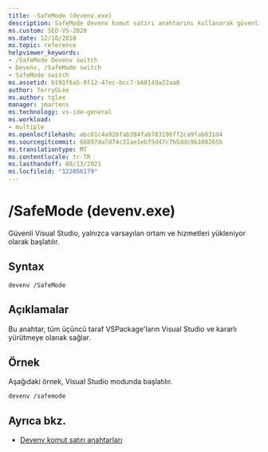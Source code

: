 ```yaml
---
title: -SafeMode (devenv.exe)
description: SafeMode devenv komut satırı anahtarını kullanarak güvenli modda Visual Studio ortamı ve hizmetleri yükleme hakkında bilgi edinebilirsiniz.
ms.custom: SEO-VS-2020
ms.date: 12/10/2018
ms.topic: reference
helpviewer_keywords:
- /SafeMode Devenv switch
- Devenv, /SafeMode switch
- SafeMode switch
ms.assetid: b191f6a5-8f12-47ec-bcc7-b68149a22aa8
author: TerryGLee
ms.author: tglee
manager: jmartens
ms.technology: vs-ide-general
ms.workload:
- multiple
ms.openlocfilehash: abc61c4a92bfab394fab783196ff2ca9fab831d4
ms.sourcegitcommit: 68897da7d74c31ae1ebf5d47c7b5ddc9b108265b
ms.translationtype: MT
ms.contentlocale: tr-TR
ms.lasthandoff: 08/13/2021
ms.locfileid: "122056179"
---
```

# <a name="safemode-devenvexe"></a>/SafeMode (devenv.exe)

Güvenli Visual Studio, yalnızca varsayılan ortam ve hizmetleri yükleniyor olarak başlatılır.

## <a name="syntax"></a>Syntax

```shell
devenv /SafeMode
```

## <a name="remarks"></a>Açıklamalar

Bu anahtar, tüm üçüncü taraf VSPackage'ların Visual Studio ve kararlı yürütmeye olanak sağlar.

## <a name="example"></a>Örnek

Aşağıdaki örnek, Visual Studio modunda başlatılır.

```shell
devenv /safemode
```

## <a name="see-also"></a>Ayrıca bkz.

- [Devenv komut satırı anahtarları](../../ide/reference/devenv-command-line-switches.md)
